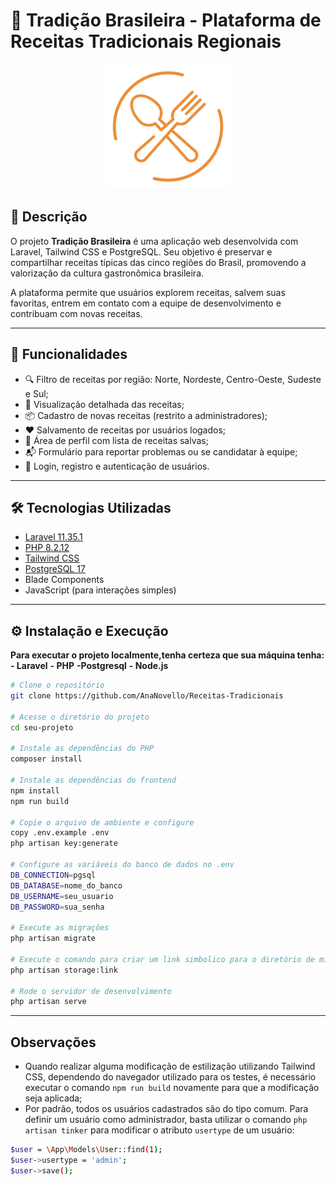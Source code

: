 # 🧾 Tradição Brasileira - Plataforma de Receitas Tradicionais Regionais
<p align="center">
  <img src="public\img\logo_v3.png" alt="Logo do Projeto" width="200">
</p>

## 📖 Descrição

O projeto **Tradição Brasileira** é uma aplicação web desenvolvida com Laravel, Tailwind CSS e PostgreSQL. Seu objetivo é preservar e compartilhar receitas típicas das cinco regiões do Brasil, promovendo a valorização da cultura gastronômica brasileira.

A plataforma permite que usuários explorem receitas, salvem suas favoritas, entrem em contato com a equipe de desenvolvimento e contribuam com novas receitas.

---

## 🚀 Funcionalidades

- 🔍 Filtro de receitas por região: Norte, Nordeste, Centro-Oeste, Sudeste e Sul;
- 📝 Visualização detalhada das receitas;
- 📦 Cadastro de novas receitas (restrito a administradores);
- ❤️ Salvamento de receitas por usuários logados;
- 👤 Área de perfil com lista de receitas salvas;
- 📬 Formulário para reportar problemas ou se candidatar à equipe;
- 🔐 Login, registro e autenticação de usuários.

---

## 🛠️ Tecnologias Utilizadas

- [Laravel 11.35.1](https://laravel.com/)
- [PHP 8.2.12](https://www.php.net/)
- [Tailwind CSS](https://tailwindcss.com/)
- [PostgreSQL 17](https://www.postgresql.org/)
- Blade Components
- JavaScript (para interações simples)

---

## ⚙️ Instalação e Execução

**Para executar o projeto localmente,tenha certeza que sua máquina tenha:**
**- Laravel**
**- PHP**
**-Postgresql**
**- Node.js**

```bash
# Clone o repositório
git clone https://github.com/AnaNovello/Receitas-Tradicionais

# Acesse o diretório do projeto
cd seu-projeto

# Instale as dependências do PHP
composer install

# Instale as dependências do frontend
npm install 
npm run build

# Copie o arquivo de ambiente e configure
copy .env.example .env
php artisan key:generate

# Configure as variáveis do banco de dados no .env
DB_CONNECTION=pgsql
DB_DATABASE=nome_do_banco
DB_USERNAME=seu_usuario
DB_PASSWORD=sua_senha

# Execute as migrações
php artisan migrate

# Execute o comando para criar um link simbolico para o diretório de mídia
php artisan storage:link

# Rode o servidor de desenvolvimento
php artisan serve
```
---
## Observações
- Quando realizar alguma modificação de estilização utilizando Tailwind CSS, dependendo do navegador utilizado para os testes, é necessário executar o comando ```npm run build``` novamente para que a modificação seja aplicada;
- Por padrão, todos os usuários cadastrados são do tipo comum. Para definir um usuário como administrador, basta utilizar o comando ```php artisan tinker``` para modificar o atributo ```usertype``` de um usuário:
```bash
$user = \App\Models\User::find(1);
$user->usertype = 'admin';
$user->save();
```
